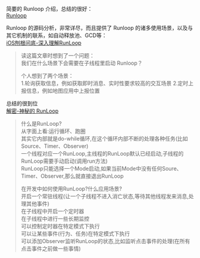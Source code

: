 简要的 Runloop 介绍，总结的很好：  
[Runloop](https://hit-alibaba.github.io/interview/iOS/ObjC-Basic/Runloop.html)

Runloop 的源码分析，非常详尽，而且提供了 Runloop 的诸多使用场景，以及与其它机制的联系，如自动释放池、GCD等：  
[iOS刨根问底-深入理解RunLoop](http://www.cnblogs.com/kenshincui/p/6823841.html)

>读这篇文章时想到了一个问题：  
>我们在什么场景下会需要在子线程里启动 Runloop？
>
>个人想到了两个场景：  
>1.轮询获取信息，例如获取即时消息、实时性要求较高的交互场景
>2.定时上报信息，例如地图应用中上报位置

总结的很到位  
[解密-神秘的 RunLoop](http://ios.jobbole.com/85635/)

>什么是RunLoop?  
>从字面上看:运行循环、跑圈  
>其实它内部就是do-while循环,在这个循环内部不断的处理各种任务(比如Source、Timer、Observer)  
>一个线程对应一个RunLoop,主线程的RunLoop默认已经启动,子线程的RunLoop需要手动启动(调用run方法)  
>RunLoop只能选择一个Mode启动,如果当前Mode中没有任何Soure、Timer、Observer,那么就直接退出RunLoop  
>
>在开发中如何使用RunLoop?什么应用场景?  
>开启一个常驻线程(让一个子线程不进入消亡状态,等待其他线程发来消息,处理其他事件)  
>在子线程中开启一个定时器  
>在子线程中进行一些长期监控  
>可以控制定时器在特定模式下执行  
>可以让某些事件(行为、任务)在特定模式下执行  
>可以添加Observer监听RunLoop的状态,比如监听点击事件的处理(在所有点击事件之前做一些事情)  

